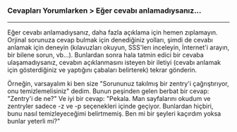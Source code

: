 ### Cevapları Yorumlarken > Eğer cevabı anlamadıysanız...
---

Eğer cevabı anlamadıysanız, daha fazla açıklama için hemen zıplamayın. Orjinal sorunuza cevap bulmak için denediğiniz yolları, şimdi de cevabı anlamak için deneyin (kılavuzları okuyun, SSS'lerı inceleyin, İnternet'i arayın, bir bilene sorun, vb...). Bunlardan sonra hala tatmin edici bir cevaba ulaşamadıysanız, cevabın açıklanmasını isteyen bir iletiyi (cevabı anlamak için gösterdiğiniz ve yaptığını çabaları belirterek) tekrar gönderin.

Örneğin, varsayalım ki ben size "Sorununuz takılmış bir zentry'i çağrıştırıyor, onu temizlemelisiniz" dedim. Bunun peşinden gelen berbat bir cevap: "Zentry'i de ne?" Ve iyi bir cevap: "Pekala. Man sayfalarını okudum ve zentryler sadece -z ve -p seçenekleri içinde geçiyor. Bunlardan hiçbiri, bunu nasıl temizleyeceğimi belirtmemiş. Ben mi bir şeyleri kaçırdım yoksa bunlar yeterli mi?"